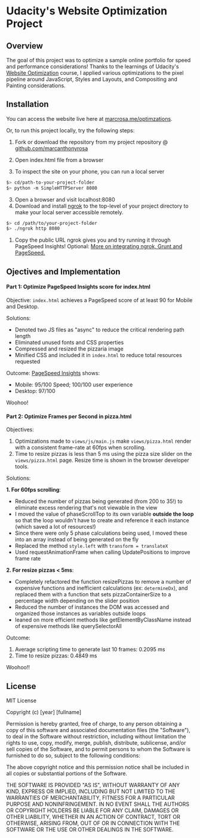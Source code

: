 # Udacity's Website Optimization Project

## Overview
The goal of this project was to optimize a sample online portfolio for speed and performance considerations! Thanks to the learnings of Udacity's [Website Optimization](https://classroom.udacity.com/nanodegrees/nd001/syllabus?activePartKey=00113454012) course, I applied various optimizations to the pixel pipeline around JavaScript, Styles and Layouts, and Compositing and Painting considerations.


## Installation

You can access the website live here at [marcrosa.me/optimzations](http://marcrosa.me/optimizations/).

Or, to run this project locally, try the following steps:

1. Fork or download the repository from my project repository @  [github.com/marcanthonyrosa](https://github.com/marcanthonyrosa/frontend-nanodegree-mobile-portfolio)
2. Open index.html file from a browser

3. To inspect the site on your phone, you can run a local server

```bash
$> cd/path-to-your-project-folder
$> python -m SimpleHTTPServer 8080
```

3. Open a browser and visit localhost:8080
4. Download and install [ngrok](https://ngrok.com/) to the top-level of your project directory to make your local server accessible remotely.

``` bash
$> cd /path/to/your-project-folder
$> ./ngrok http 8080
```

1. Copy the public URL ngrok gives you and try running it through PageSpeed Insights! Optional: [More on integrating ngrok, Grunt and PageSpeed.](http://www.jamescryer.com/2014/06/12/grunt-pagespeed-and-ngrok-locally-testing/)

## Ojectives and Implementation

#### Part 1: Optimize PageSpeed Insights score for index.html

Objective: `index.html` achieves a PageSpeed score of at least 90 for Mobile and Desktop.

Solutions:
- Denoted two JS files as "async" to reduce the critical rendering path length
- Eliminated unused fonts and CSS properties
- Compressed and resized the pizzaria image
- Minified CSS and included it in `index.html` to reduce total resources requested

Outcome: [PageSpeed Insights](https://developers.google.com/speed/pagespeed/insights/?url=http%3A%2F%2Fmarcrosa.me%2Foptimizations) shows:
- Mobile: 95/100 Speed; 100/100 user experience
- Desktop: 97/100

Woohoo!


#### Part 2: Optimize Frames per Second in pizza.html

Objectives:
1. Optimizations made to `views/js/main.js` make `views/pizza.html` render with a consistent frame-rate at 60fps when scrolling.
2. Time to resize pizzas is less than 5 ms using the pizza size slider on the `views/pizza.html` page. Resize time is shown in the browser developer tools.

Solutions:

**1. For 60fps scrolling**:
- Reduced the number of pizzas being generated (from 200 to 35!) to eliminate excess rendering that's not viewable in the view
- I moved the value of phaseScrollTop to its own variable **outside the loop** so that the loop wouldn't have to create and reference it each instance (which saved a lot of resources!)
- Since there were only 5 phase calculations being used, I moved these into an array instead of being generated on the fly
- Replaced the method ``style.left`` with ``transform = translateX``
- Used requestAnimationFrame when calling UpdatePositions to improve frame rate

**2. For resize pizzas < 5ms**:
- Completely refactored the function resizePizzas to remove a number of expensive functions and inefficient calculations (ex: ``determineDx``), and replaced them with a function that sets pizzaContainerSize to a percentage width depending on the slider position
- Reduced the number of instances the DOM was accessed and organized those instances as variables outside loops
- leaned on more efficient methods like getElementByClassName instead of expensive methods like querySelectorAll

Outcome:
1. Average scripting time to generate last 10 frames: 0.2095 ms
2. Time to resize pizzas: 0.4849 ms

Woohoo!!

## License

MIT License

Copyright (c) [year] [fullname]

Permission is hereby granted, free of charge, to any person obtaining a copy
of this software and associated documentation files (the "Software"), to deal
in the Software without restriction, including without limitation the rights
to use, copy, modify, merge, publish, distribute, sublicense, and/or sell
copies of the Software, and to permit persons to whom the Software is
furnished to do so, subject to the following conditions:

The above copyright notice and this permission notice shall be included in all
copies or substantial portions of the Software.

THE SOFTWARE IS PROVIDED "AS IS", WITHOUT WARRANTY OF ANY KIND, EXPRESS OR
IMPLIED, INCLUDING BUT NOT LIMITED TO THE WARRANTIES OF MERCHANTABILITY,
FITNESS FOR A PARTICULAR PURPOSE AND NONINFRINGEMENT. IN NO EVENT SHALL THE
AUTHORS OR COPYRIGHT HOLDERS BE LIABLE FOR ANY CLAIM, DAMAGES OR OTHER
LIABILITY, WHETHER IN AN ACTION OF CONTRACT, TORT OR OTHERWISE, ARISING FROM,
OUT OF OR IN CONNECTION WITH THE SOFTWARE OR THE USE OR OTHER DEALINGS IN THE
SOFTWARE.
